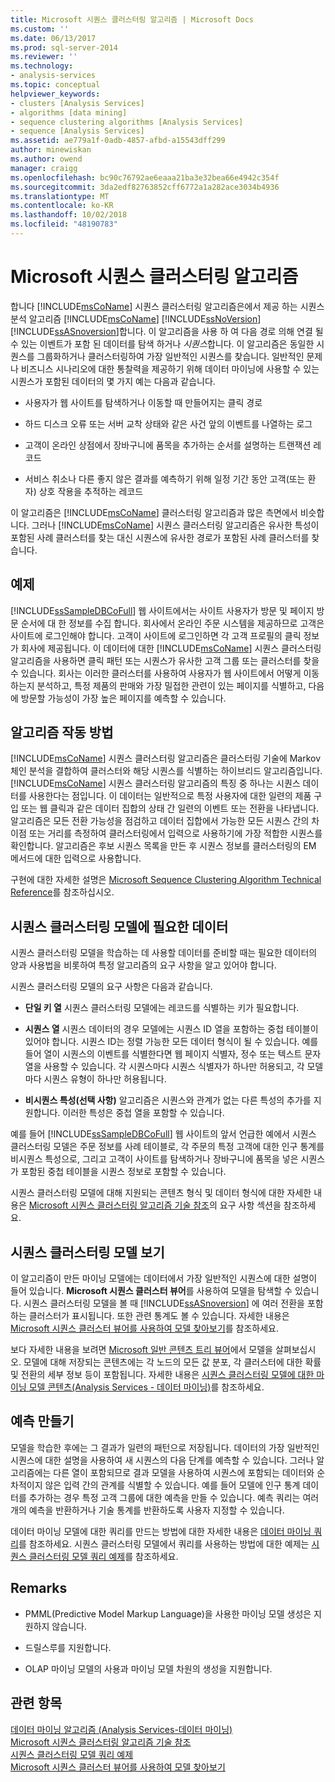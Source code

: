 ```yaml
---
title: Microsoft 시퀀스 클러스터링 알고리즘 | Microsoft Docs
ms.custom: ''
ms.date: 06/13/2017
ms.prod: sql-server-2014
ms.reviewer: ''
ms.technology:
- analysis-services
ms.topic: conceptual
helpviewer_keywords:
- clusters [Analysis Services]
- algorithms [data mining]
- sequence clustering algorithms [Analysis Services]
- sequence [Analysis Services]
ms.assetid: ae779a1f-0adb-4857-afbd-a15543dff299
author: minewiskan
ms.author: owend
manager: craigg
ms.openlocfilehash: bc90c76792ae6eaaa21ba3e32bea66e4942c354f
ms.sourcegitcommit: 3da2edf82763852cff6772a1a282ace3034b4936
ms.translationtype: MT
ms.contentlocale: ko-KR
ms.lasthandoff: 10/02/2018
ms.locfileid: "48190783"
---
```

# <a name="microsoft-sequence-clustering-algorithm"></a>Microsoft 시퀀스 클러스터링 알고리즘
  합니다 [!INCLUDE[msCoName](../../includes/msconame-md.md)] 시퀀스 클러스터링 알고리즘은에서 제공 하는 시퀀스 분석 알고리즘 [!INCLUDE[msCoName](../../includes/msconame-md.md)] [!INCLUDE[ssNoVersion](../../includes/ssnoversion-md.md)] [!INCLUDE[ssASnoversion](../../includes/ssasnoversion-md.md)]합니다. 이 알고리즘을 사용 하 여 다음 경로 의해 연결 될 수 있는 이벤트가 포함 된 데이터를 탐색 하거나 *시퀀스*합니다. 이 알고리즘은 동일한 시퀀스를 그룹화하거나 클러스터링하여 가장 일반적인 시퀀스를 찾습니다. 일반적인 문제나 비즈니스 시나리오에 대한 통찰력을 제공하기 위해 데이터 마이닝에 사용할 수 있는 시퀀스가 포함된 데이터의 몇 가지 예는 다음과 같습니다.  
  
-   사용자가 웹 사이트를 탐색하거나 이동할 때 만들어지는 클릭 경로  
  
-   하드 디스크 오류 또는 서버 교착 상태와 같은 사건 앞의 이벤트를 나열하는 로그  
  
-   고객이 온라인 상점에서 장바구니에 품목을 추가하는 순서를 설명하는 트랜잭션 레코드  
  
-   서비스 취소나 다른 좋지 않은 결과를 예측하기 위해 일정 기간 동안 고객(또는 환자) 상호 작용을 추적하는 레코드  
  
 이 알고리즘은 [!INCLUDE[msCoName](../../includes/msconame-md.md)] 클러스터링 알고리즘과 많은 측면에서 비슷합니다. 그러나 [!INCLUDE[msCoName](../../includes/msconame-md.md)] 시퀀스 클러스터링 알고리즘은 유사한 특성이 포함된 사례 클러스터를 찾는 대신 시퀀스에 유사한 경로가 포함된 사례 클러스터를 찾습니다.  
  
## <a name="example"></a>예제  
 [!INCLUDE[ssSampleDBCoFull](../../includes/sssampledbcofull-md.md)] 웹 사이트에서는 사이트 사용자가 방문 및 페이지 방문 순서에 대 한 정보를 수집 합니다. 회사에서 온라인 주문 시스템을 제공하므로 고객은 사이트에 로그인해야 합니다. 고객이 사이트에 로그인하면 각 고객 프로필의 클릭 정보가 회사에 제공됩니다. 이 데이터에 대한 [!INCLUDE[msCoName](../../includes/msconame-md.md)] 시퀀스 클러스터링 알고리즘을 사용하면 클릭 패턴 또는 시퀀스가 유사한 고객 그룹 또는 클러스터를 찾을 수 있습니다. 회사는 이러한 클러스터를 사용하여 사용자가 웹 사이트에서 어떻게 이동하는지 분석하고, 특정 제품의 판매와 가장 밀접한 관련이 있는 페이지를 식별하고, 다음에 방문할 가능성이 가장 높은 페이지를 예측할 수 있습니다.  
  
## <a name="how-the-algorithm-works"></a>알고리즘 작동 방법  
 [!INCLUDE[msCoName](../../includes/msconame-md.md)] 시퀀스 클러스터링 알고리즘은 클러스터링 기술에 Markov 체인 분석을 결합하여 클러스터와 해당 시퀀스를 식별하는 하이브리드 알고리즘입니다. [!INCLUDE[msCoName](../../includes/msconame-md.md)] 시퀀스 클러스터링 알고리즘의 특징 중 하나는 시퀀스 데이터를 사용한다는 점입니다. 이 데이터는 일반적으로 특정 사용자에 대한 일련의 제품 구입 또는 웹 클릭과 같은 데이터 집합의 상태 간 일련의 이벤트 또는 전환을 나타냅니다. 알고리즘은 모든 전환 가능성을 점검하고 데이터 집합에서 가능한 모든 시퀀스 간의 차이점 또는 거리를 측정하여 클러스터링에서 입력으로 사용하기에 가장 적합한 시퀀스를 확인합니다. 알고리즘은 후보 시퀀스 목록을 만든 후 시퀀스 정보를 클러스터링의 EM 메서드에 대한 입력으로 사용합니다.  
  
 구현에 대한 자세한 설명은 [Microsoft Sequence Clustering Algorithm Technical Reference](microsoft-sequence-clustering-algorithm-technical-reference.md)를 참조하십시오.  
  
## <a name="data-required-for-sequence-clustering-models"></a>시퀀스 클러스터링 모델에 필요한 데이터  
 시퀀스 클러스터링 모델을 학습하는 데 사용할 데이터를 준비할 때는 필요한 데이터의 양과 사용법을 비롯하여 특정 알고리즘의 요구 사항을 알고 있어야 합니다.  
  
 시퀀스 클러스터링 모델의 요구 사항은 다음과 같습니다.  
  
-   **단일 키 열** 시퀀스 클러스터링 모델에는 레코드를 식별하는 키가 필요합니다.  
  
-   **시퀀스 열** 시퀀스 데이터의 경우 모델에는 시퀀스 ID 열을 포함하는 중첩 테이블이 있어야 합니다. 시퀀스 ID는 정렬 가능한 모든 데이터 형식이 될 수 있습니다. 예를 들어 열이 시퀀스의 이벤트를 식별한다면 웹 페이지 식별자, 정수 또는 텍스트 문자열을 사용할 수 있습니다. 각 시퀀스마다 시퀀스 식별자가 하나만 허용되고, 각 모델마다 시퀀스 유형이 하나만 허용됩니다.  
  
-   **비시퀀스 특성(선택 사항)** 알고리즘은 시퀀스와 관계가 없는 다른 특성의 추가를 지원합니다. 이러한 특성은 중첩 열을 포함할 수 있습니다.  
  
 예를 들어 [!INCLUDE[ssSampleDBCoFull](../../includes/sssampledbcofull-md.md)] 웹 사이트의 앞서 언급한 예에서 시퀀스 클러스터링 모델은 주문 정보를 사례 테이블로, 각 주문의 특정 고객에 대한 인구 통계를 비시퀀스 특성으로, 그리고 고객이 사이트를 탐색하거나 장바구니에 품목을 넣은 시퀀스가 포함된 중첩 테이블을 시퀀스 정보로 포함할 수 있습니다.  
  
 시퀀스 클러스터링 모델에 대해 지원되는 콘텐츠 형식 및 데이터 형식에 대한 자세한 내용은 [Microsoft 시퀀스 클러스터링 알고리즘 기술 참조](microsoft-sequence-clustering-algorithm-technical-reference.md)의 요구 사항 섹션을 참조하세요.  
  
## <a name="viewing-a-sequence-clustering-model"></a>시퀀스 클러스터링 모델 보기  
 이 알고리즘이 만든 마이닝 모델에는 데이터에서 가장 일반적인 시퀀스에 대한 설명이 들어 있습니다. **Microsoft 시퀀스 클러스터 뷰어**를 사용하여 모델을 탐색할 수 있습니다. 시퀀스 클러스터링 모델을 볼 때 [!INCLUDE[ssASnoversion](../../includes/ssasnoversion-md.md)] 에 여러 전환을 포함하는 클러스터가 표시됩니다. 또한 관련 통계도 볼 수 있습니다. 자세한 내용은 [Microsoft 시퀀스 클러스터 뷰어를 사용하여 모델 찾아보기](browse-a-model-using-the-microsoft-sequence-cluster-viewer.md)를 참조하세요.  
  
 보다 자세한 내용을 보려면 [Microsoft 일반 콘텐츠 트리 뷰어](browse-a-model-using-the-microsoft-generic-content-tree-viewer.md)에서 모델을 살펴보십시오. 모델에 대해 저장되는 콘텐츠에는 각 노드의 모든 값 분포, 각 클러스터에 대한 확률 및 전환의 세부 정보 등이 포함됩니다. 자세한 내용은 [시퀀스 클러스터링 모델에 대한 마이닝 모델 콘텐츠&#40;Analysis Services - 데이터 마이닝&#41;](mining-model-content-for-sequence-clustering-models.md)를 참조하세요.  
  
## <a name="creating-predictions"></a>예측 만들기  
 모델을 학습한 후에는 그 결과가 일련의 패턴으로 저장됩니다. 데이터의 가장 일반적인 시퀀스에 대한 설명을 사용하여 새 시퀀스의 다음 단계를 예측할 수 있습니다. 그러나 알고리즘에는 다른 열이 포함되므로 결과 모델을 사용하여 시퀀스에 포함되는 데이터와 순차적이지 않은 입력 간의 관계를 식별할 수 있습니다. 예를 들어 모델에 인구 통계 데이터를 추가하는 경우 특정 고객 그룹에 대한 예측을 만들 수 있습니다. 예측 쿼리는 여러 개의 예측을 반환하거나 기술 통계를 반환하도록 사용자 지정할 수 있습니다.  
  
 데이터 마이닝 모델에 대한 쿼리를 만드는 방법에 대한 자세한 내용은 [데이터 마이닝 쿼리](data-mining-queries.md)를 참조하세요. 시퀀스 클러스터링 모델에서 쿼리를 사용하는 방법에 대한 예제는 [시퀀스 클러스터링 모델 쿼리 예제](clustering-model-query-examples.md)를 참조하세요.  
  
## <a name="remarks"></a>Remarks  
  
-   PMML(Predictive Model Markup Language)을 사용한 마이닝 모델 생성은 지원하지 않습니다.  
  
-   드릴스루를 지원합니다.  
  
-   OLAP 마이닝 모델의 사용과 마이닝 모델 차원의 생성을 지원합니다.  
  
## <a name="see-also"></a>관련 항목  
 [데이터 마이닝 알고리즘 &#40;Analysis Services-데이터 마이닝&#41;](data-mining-algorithms-analysis-services-data-mining.md)   
 [Microsoft 시퀀스 클러스터링 알고리즘 기술 참조](microsoft-sequence-clustering-algorithm-technical-reference.md)   
 [시퀀스 클러스터링 모델 쿼리 예제](clustering-model-query-examples.md)   
 [Microsoft 시퀀스 클러스터 뷰어를 사용하여 모델 찾아보기](browse-a-model-using-the-microsoft-sequence-cluster-viewer.md)  
  
  
